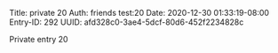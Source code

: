 Title: private 20
Auth: friends test:20
Date: 2020-12-30 01:33:19-08:00
Entry-ID: 292
UUID: afd328c0-3ae4-5dcf-80d6-452f2234828c

Private entry 20